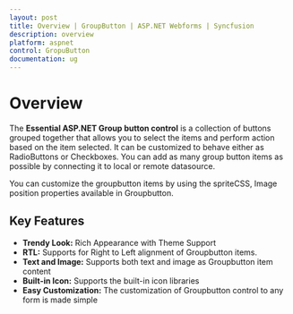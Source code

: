 ```yaml
---
layout: post
title: Overview | GroupButton | ASP.NET Webforms | Syncfusion
description: overview
platform: aspnet
control: GropuButton
documentation: ug
---
```


# Overview

The **Essential ASP.NET Group button control** is a collection of buttons grouped together that allows you to select the items and perform action based on the item selected. It can be customized to behave either as RadioButtons or Checkboxes. You can add as many group button items as possible by connecting it to local or remote datasource. 

You can customize the groupbutton items by using the spriteCSS, Image position properties available in Groupbutton.

## Key Features

* **Trendy Look:** Rich Appearance with Theme Support
* **RTL:** Supports for Right to Left alignment of Groupbutton items.
* **Text and Image:** Supports both text and image as Groupbutton item content
* **Built-in Icon:** Supports the built-in icon libraries
* **Easy Customization:** The customization of Groupbutton control to any form is made simple
